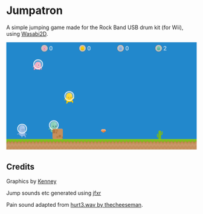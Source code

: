 Jumpatron
=========

A simple jumping game made for the Rock Band USB drum kit (for Wii), using
[Wasabi2D](https://github.com/lordmauve/wasabi2d).

![Screenshot](https://github.com/lordmauve/jumpatron/raw/master/jumpatron.png)


Credits
-------

Graphics by [Kenney](https://kenney.nl)

Jump sounds etc generated using [jfxr](https://jfxr.frozenfractal.com/)

Pain sound adapted from [hurt3.wav by thecheeseman](https://freesound.org/people/thecheeseman/sounds/44430/).
